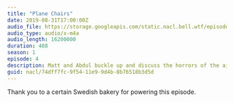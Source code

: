 ```yaml
---
title: "Plane Chairs"
date: 2019-08-31T17:00:00Z
audio_file: https://storage.googleapis.com/static.nacl.bell.wtf/episodes/4-plane-seats.m4a
audio_type: audio/x-m4a
audio_length: 16200000
duration: 488
season: 1
episode: 4
description: Matt and Abdul buckle up and discuss the horrors of the airline seat, and the ways other passengers abuse them.
guid: nacl/74dff7fc-9f54-11e9-9d4b-8b76518b3d5d
---
```


Thank you to a certain Swedish bakery for powering this episode.
